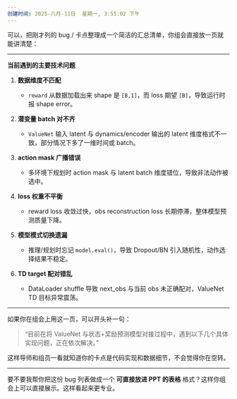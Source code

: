 ```yaml
---
创建时间: 2025-八月-11日  星期一, 3:55:02 下午
---
```

可以，把刚才列的 bug / 卡点整理成一个简洁的汇总清单，你组会直接放一页就能讲清楚：

---

**当前遇到的主要技术问题**

1. **数据维度不匹配**

   * `reward` 从数据加载出来 shape 是 `[B,1]`，而 loss 期望 `[B]`，导致运行时报 shape error。

2. **潜变量 batch 对不齐**

   * `ValueNet` 输入 latent 与 dynamics/encoder 输出的 latent 维度格式不一致，部分情况下多了一维时间或 batch。

3. **action mask 广播错误**

   * 多环境下规划时 action mask 与 latent batch 维度错位，导致非法动作被选中。

4. **loss 权重不平衡**

   * reward loss 收敛过快，obs reconstruction loss 长期停滞，整体模型预测质量下降。

5. **模型模式切换遗漏**

   * 推理/规划时忘记 `model.eval()`，导致 Dropout/BN 引入随机性，动作选择结果不稳定。

6. **TD target 配对错乱**

   * DataLoader shuffle 导致 next\_obs 与当前 obs 未正确配对，ValueNet TD 目标异常震荡。

---

如果你在组会上用这一页，可以开头补一句：

> “目前在将 ValueNet 与状态+奖励预测模型对接过程中，遇到以下几个具体实现问题，正在依次解决。”

这样导师和组员一看就知道你的卡点是代码实现和数据细节，不会觉得你在空转。

---

要不要我帮你把这份 bug 列表做成一个 **可直接放进 PPT 的表格** 格式？这样你组会上可以直接展示。这样看起来更专业。
